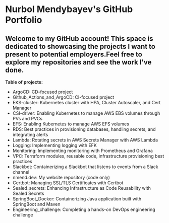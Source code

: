 
# Nurbol Mendybayev's GitHub Portfolio

## Welcome to my GitHub account! This space is dedicated to showcasing the projects I want to present to potential employers.Feel free to explore my repositories and see the work I've done.

**Table of projects:**

- ArgoCD: CD-focused project
- Github_Actions_and_ArgoCD: CI-focused project
- EKS-cluster: Kubernetes cluster with HPA, Cluster Autoscaler, and Cert Manager
- CSI-driver: Enabling Kubernetes to manage AWS EBS volumes through PVs and PVCs
- EFS: Enabling Kubernetes to manage AWS EFS volumes
- RDS: Best practices in provisioning databases, handling secrets, and integrating alerts
- Lambda: Rotating secrets in AWS Secrets Manager with AWS Lambda
- Logging: Implementing logging with EFK
- Monitoring: Implementing monitoring with Prometheus and Grafana
- VPC: Terraform modules, reusable code, infrastructure provisioning best practices
- Slackbot: Containerizing a Slackbot that listens to events from a Slack channel
- nmend.dev: My website repository (code only)
- Certbot: Managing SSL/TLS Certificates with Certbot
- Sealed_secrets: Enhancing Infrastructure as Code Reusability with Sealed Secrets
- SpringBoot_Docker: Containerizing Java application built with SpringBoot and Maven
- Engineering_challenge: Completing a hands-on DevOps engineering challenge
